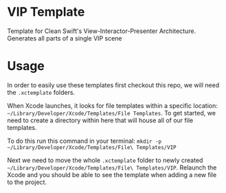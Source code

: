 # VIP Template
Template for Clean Swift's View-Interactor-Presenter Architecture. Generates all parts of a single VIP scene

# Usage
In order to easily use these templates first checkout this repo, we will need the `.xctemplate` folders.

When Xcode launches, it looks for file templates within a specific location: `~/Library/Developer/Xcode/Templates/File Templates`. To get started, we need to create a directory within here that will house all of our file templates.

To do this run this command in your terminal:
`mkdir -p ~/Library/Developer/Xcode/Templates/File\ Templates/VIP`

Next we need to move the whole `.xctemplate` folder to newly created `~/Library/Developer/Xcode/Templates/File\ Templates/VIP`. Relaunch the Xcode and you should be able to see the template when adding a new file to the project.

